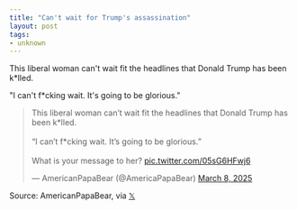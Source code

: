 ```yaml
---
title: "Can't wait for Trump's assassination"
layout: post
tags:
- unknown
---
```


This liberal woman can't wait fit the headlines that Donald Trump has been k*lled.

"I can't f\*cking wait. It's going to be glorious."

<blockquote class="twitter-tweet"><p lang="en" dir="ltr">This liberal woman can’t wait fit the headlines that Donald Trump has been k*lled. <br><br>“I can’t f*cking wait. It’s going to be glorious.”<br><br>What is your message to her? <a href="https://t.co/05sG6HFwj6">pic.twitter.com/05sG6HFwj6</a></p>&mdash; AmericanPapaBear (@AmericaPapaBear) <a href="https://twitter.com/AmericaPapaBear/status/1898451921125736745?ref_src=twsrc%5Etfw">March 8, 2025</a></blockquote> <script async src="https://platform.twitter.com/widgets.js" charset="utf-8"></script>

Source: AmericanPapaBear, via [𝕏](https://x.com)
